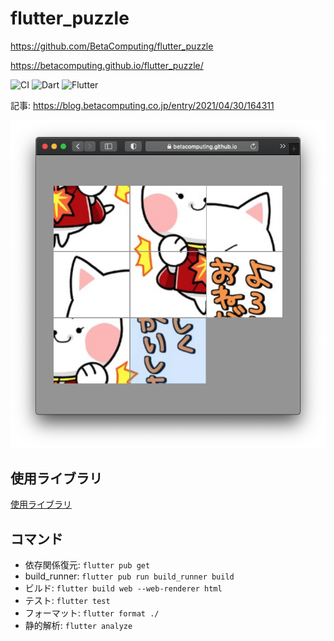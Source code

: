 # flutter_puzzle

https://github.com/BetaComputing/flutter_puzzle

https://betacomputing.github.io/flutter_puzzle/

![CI](https://github.com/BetaComputing/flutter_puzzle/workflows/CI/badge.svg)
![Dart](https://img.shields.io/static/v1?label=language&message=Dart&color=00B4AB)
![Flutter](https://img.shields.io/static/v1?label=framework&message=Flutter&color=46CAF9)

記事: https://blog.betacomputing.co.jp/entry/2021/04/30/164311

![flutter_puzzle](flutter_puzzle.png)


## 使用ライブラリ

[使用ライブラリ](LIBRARIES.md)

## コマンド

* 依存関係復元: `flutter pub get`
* build_runner: `flutter pub run build_runner build`
* ビルド: `flutter build web --web-renderer html`
* テスト: `flutter test`
* フォーマット: `flutter format ./`
* 静的解析: `flutter analyze`
